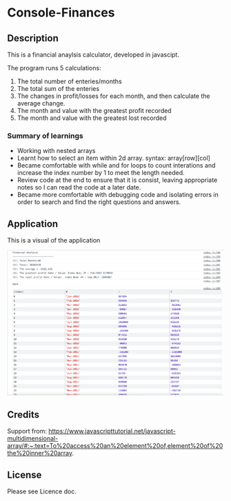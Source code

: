 # Console-Finances


## Description 

This is a financial anaylsis calculator, developed in javascipt. 

The program runs 5 calculations:
1. The total number of enteries/months
2. The total sum of the enteries 
3. The changes in profit/losses for each month, and then calculate the average change.
4. The month and value with the greatest profit recorded
5. The month and value with the greatest lost recorded


### Summary of learnings

- Working with nested arrays 
- Learnt how to select an item within 2d array. syntax: array[row][col]
- Became comfortable with while and for loops to count interations and increase the index number by 1 to meet the length needed.
- Review code at the end to ensure that it is consist, leaving appropriate notes so I can read the code at a later date.
- Became more comfortable with debugging code and isolating errors in order to search and find the right questions and answers. 


## Application

This is a visual of the application

![Alt text](assets/console-finances-screenshot.png)

## Credits

Support from: 
https://www.javascripttutorial.net/javascript-multidimensional-array/#:~:text=To%20access%20an%20element%20of,element%20of%20the%20inner%20array. 


## License
Please see Licence doc.